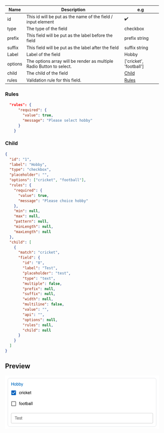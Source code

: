 | **Name** | **Description**                                                      | **e.g**                 |
| -------- | -------------------------------------------------------------------- | ----------------------- |
| id       | This id will be put as the name of the field / input element         | ✔️                      |
| type     | The type of the field                                                | checkbox                |
| prefix   | This field will be put as the label before the field                 | prefix string           |
| suffix   | This field will be put as the label after the field                  | suffix string           |
| Label    | Label of the field                                                   | Hobby                   |
| options  | The options array will be render as multiple Radio Button to select. | ['cricket', 'football'] |
| child    | The child of the field                                               | [Child](#child)         |
| rules    | Validation rule for this field.                                      | [Rules](#rules)         |

### Rules

```json
  "rules": {
      "required": {
        "value": true,
        "message": "Please select hobby"
      }
    }
```

### Child

```json
{
  "id": "1",
  "label": "Hobby",
  "type": "checkbox",
  "placeholder": "",
  "options": ["cricket", "football"],
  "rules": {
    "required": {
      "value": true,
      "message": "Please choice hobby"
    },
    "min": null,
    "max": null,
    "pattern": null,
    "minLength": null,
    "maxLength": null
  },
  "child": [
    {
      "match": "cricket",
      "field": {
        "id": "8",
        "label": "Test",
        "placeholder": "test",
        "type": "text",
        "multiple": false,
        "prefix": null,
        "suffix": null,
        "width": null,
        "multiline": false,
        "value": "",
        "api": "",
        "options": null,
        "rules": null,
        "child": null
      }
    }
  ]
}
```

## Preview

![CheckBox](../static/img/Previews/checkBox.png)
